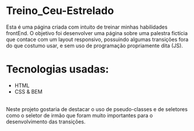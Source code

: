 # Treino_Ceu-Estrelado
Esta é uma página criada com intuito de treinar minhas habilidades frontEnd.
O objetivo foi desenvolver uma página sobre uma palestra fictícia que contace com um layout responsivo, possuindo algumas transições fora do que costumo usar, e sem uso de programação propriamente dita (JS).
<br>
# Tecnologias usadas:
  - HTML
  - CSS & BEM
<br>
Neste projeto gostaria de destacar o uso de pseudo-classes e de seletores como o seletor de irmão que foram muito importantes para o desenvolvimento das transições.
